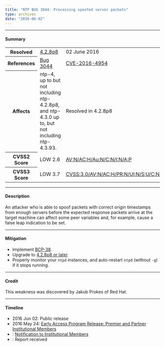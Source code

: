 ```yaml
---
title: "NTP BUG 3044: Processing spoofed server packets"
type: archives
date: "2016-06-02"
---
```


* * *

#### Summary

<table>
  <tbody>
	<tr>
		<th><b>Resolved</b></th>
		<td><a href="/support/securitynotice/4_2_8p8-release-announcement">4.2.8p8</a></td>
		<td>02 June 2016</td>
	</tr>
	<tr>
		<th><b>References</b></th>
		<td><a href="https://bugs.ntp.org/show_bug.cgi?id=3044">Bug 3044</a></td>
		<td><a href="https://nvd.nist.gov/vuln/detail/CVE-2016-4954">CVE-2016-4954</a></td>
	</tr>
	<tr>
		<th><b>Affects</b></th>
		<td>ntp-4, up to but not including ntp-4.2.8p8,<br> and ntp-4.3.0 up to, but not including ntp-4.3.93.</td>
		<td>Resolved in 4.2.8p8</td>
	</tr>
	<tr>
		<th><b>CVSS2 Score</b></th>
		<td>LOW 2.6</td>
		<td><a href="https://nvd.nist.gov/cvss.cfm?calculator&version=2&vector=(AV:N/AC:H/Au:N/C:N/I:N/A:P)">AV:N/AC:H/Au:N/C:N/I:N/A:P</a></td>
	</tr>
	<tr>
		<th><b>CVSS3 Score<b></th>
		<td>LOW 3.7</td>
		<td><a href="https://www.first.org/cvss/calculator/3.0#CVSS:3.0/AV:N/AC:H/PR:N/UI:N/S:U/C:N/I:N/A:L">CVSS:3.0/AV:N/AC:H/PR:N/UI:N/S:U/C:N/I:N/A:L</a></td>
	</tr>	
  </tbody>	
</table>

* * *
    
#### Description 

An attacker who is able to spoof packets with correct origin timestamps from enough servers before the expected response packets arrive at the target machine can affect some peer variables and, for example, cause a false leap indication to be set.

* * *
    
#### Mitigation

* Implement [BCP-38](http://www.bcp38.info).
* Upgrade to [4.2.8p8 or later](/downloads).
* Properly monitor your `ntpd` instances, and auto-restart `ntpd` (without `-g`) if it stops running. 

* * *

#### Credit

This weakness was discovered by Jakub Prokes of Red Hat.

* * *

#### Timeline

* 2016 Jun 02: Public release
* 2016 May 24: [Early Access Program Release: Premier and Partner Institutional Members](https://www.nwtime.org/membership/benefits)
* : [Notification to Institutional Members](https://www.nwtime.org/membership/benefits)
* : Report received